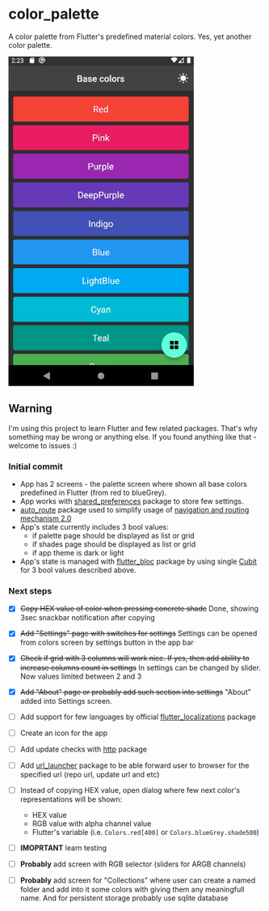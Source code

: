 # color_palette

A color palette from Flutter's predefined material colors. Yes, yet another color palette.

![project demo gif](demo.gif)

## Warning

I'm using this project to learn Flutter and few related packages. That's why something may be wrong or anything else. If you found anything like that - welcome to issues :)

### Initial commit

- App has 2 screens - the palette screen where shown all base colors predefined in Flutter (from red to blueGrey).
- App works with [shared_preferences](https://pub.dev/packages/shared_preferences) package to store few settings.
- [auto_route](https://pub.dev/packages/auto_route) package used to simplify usage of [navigation and routing mechanism 2.0](https://flutter.dev/docs/development/ui/navigation)
- App's state currently includes 3 bool values:
  - if palette page should be displayed as list or grid
  - if shades page should be displayed as list or grid
  - if app theme is dark or light
- App's state is managed with [flutter_bloc](https://pub.dev/packages/flutter_bloc) package by using single [Cubit](https://bloclibrary.dev/#/coreconcepts?id=cubit) for 3 bool values described above.

### Next steps

- [x] ~~Copy HEX value of color when pressing concrete shade~~ Done, showing 3sec snackbar notification after copying
- [x] ~~Add "Settings" page with switches for settings~~ Settings can be opened from colors screen by settings button in the app bar
- [x] ~~Check if grid with 3 columns will work nice. If yes, then add ability to increase columns count in settings~~ In settings can be changed by slider. Now values limited between 2 and 3
- [x] ~~Add "About" page or probably add such section into settings~~ "About" added into Settings screen.
- [ ] Add support for few languages by official [flutter_localizations](https://flutter.dev/docs/development/accessibility-and-localization/internationalization) package
- [ ] Create an icon for the app
- [ ] Add update checks with [http](https://pub.dev/packages/http) package
- [ ] Add [url_launcher](https://pub.dev/packages/url_launcher) package to be able forward user to browser for the specified url (repo url, update url and etc)
- [ ] Instead of copying HEX value, open dialog where few next color's representations will be shown:

  - HEX value
  - RGB value with alpha channel value
  - Flutter's variable (i.e. `Colors.red[400]` or `Colors.blueGrey.shade500`)

- [ ] **IMOPRTANT** learn testing
- [ ] **Probably** add screen with RGB selector (sliders for ARGB channels)
- [ ] **Probably** add screen for "Collections" where user can create a named folder and add into it some colors with giving them any meaningfull name. And for persistent storage probably use sqlite database

